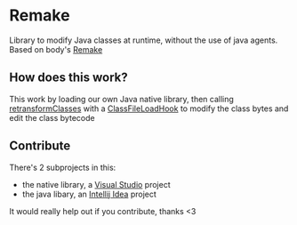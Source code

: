 # Remake
Library to modify Java classes at runtime, without the use of java agents.<br>
Based on body's [Remake](https://github.com/Body-Alhoha/Remake)

## How does this work? 
This work by loading our own Java native library, then calling [retransformClasses](https://docs.oracle.com/javase/6/docs/api/java/lang/instrument/Instrumentation.html#retransformClasses(java.lang.Class...)) with a [ClassFileLoadHook](https://docs.oracle.com/javase/8/docs/platform/jvmti/jvmti.html#ClassFileLoadHook) to modify the class bytes and edit the class bytecode

## Contribute
There's 2 subprojects in this:
  - the native library, a [Visual Studio](https://visualstudio.microsoft.com/) project
  - the java libary, an [Intellij Idea](https://www.jetbrains.com/idea/) project

It would really help out if you contribute, thanks <3
